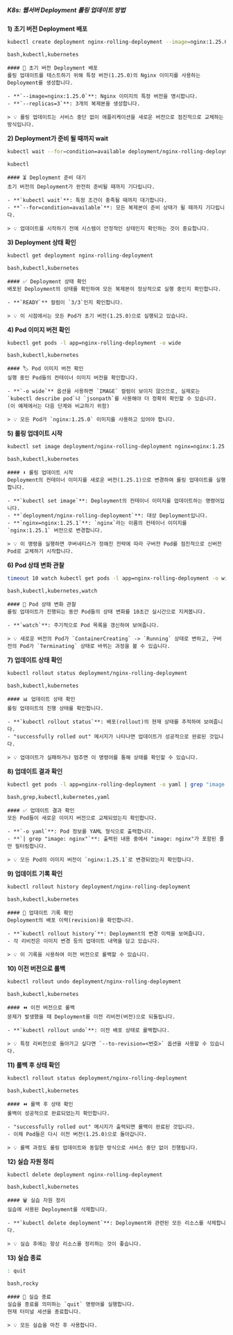 ##### K8s: 웹서버 Deployment 롤링 업데이트 방법 #####

**1) 초기 버전 Deployment 배포**
```bash
kubectl create deployment nginx-rolling-deployment --image=nginx:1.25.0 --replicas=3
```
```tech
bash,kubectl,kubernetes
```
```desc
#### 🚀 초기 버전 Deployment 배포
롤링 업데이트를 테스트하기 위해 특정 버전(1.25.0)의 Nginx 이미지를 사용하는 Deployment를 생성합니다.

- **`--image=nginx:1.25.0`**: Nginx 이미지의 특정 버전을 명시합니다.
- **`--replicas=3`**: 3개의 복제본을 생성합니다.

> 💡 롤링 업데이트는 서비스 중단 없이 애플리케이션을 새로운 버전으로 점진적으로 교체하는 방식입니다.
```

**2) Deployment가 준비 될 때까지 wait**
```bash
kubectl wait --for=condition=available deployment/nginx-rolling-deployment --timeout=60s
```
```tech
kubectl
```
```desc
#### ⏳ Deployment 준비 대기
초기 버전의 Deployment가 완전히 준비될 때까지 기다립니다.

- **`kubectl wait`**: 특정 조건이 충족될 때까지 대기합니다.
- **`--for=condition=available`**: 모든 복제본이 준비 상태가 될 때까지 기다립니다.

> 💡 업데이트를 시작하기 전에 시스템이 안정적인 상태인지 확인하는 것이 중요합니다.
```

**3) Deployment 상태 확인**
```bash
kubectl get deployment nginx-rolling-deployment
```
```tech
bash,kubectl,kubernetes
```
```desc
#### ✅ Deployment 상태 확인
배포된 Deployment의 상태를 확인하여 모든 복제본이 정상적으로 실행 중인지 확인합니다.

- **`READY`** 컬럼이 `3/3`인지 확인합니다.

> 💡 이 시점에서는 모든 Pod가 초기 버전(1.25.0)으로 실행되고 있습니다.
```

**4) Pod 이미지 버전 확인**
```bash
kubectl get pods -l app=nginx-rolling-deployment -o wide
```
```tech
bash,kubectl,kubernetes
```
```desc
#### 🏷️ Pod 이미지 버전 확인
실행 중인 Pod들의 컨테이너 이미지 버전을 확인합니다.

- **`-o wide`** 옵션을 사용하면 `IMAGE` 컬럼이 보이지 않으므로, 실제로는 `kubectl describe pod`나 `jsonpath`를 사용해야 더 정확히 확인할 수 있습니다. (이 예제에서는 다음 단계와 비교하기 위함)

> 💡 모든 Pod가 `nginx:1.25.0` 이미지를 사용하고 있어야 합니다.
```

**5) 롤링 업데이트 시작**
```bash
kubectl set image deployment/nginx-rolling-deployment nginx=nginx:1.25.1
```
```tech
bash,kubectl,kubernetes
```
```desc
#### ⬆️ 롤링 업데이트 시작
Deployment의 컨테이너 이미지를 새로운 버전(1.25.1)으로 변경하여 롤링 업데이트를 실행합니다.

- **`kubectl set image`**: Deployment의 컨테이너 이미지를 업데이트하는 명령어입니다.
- **`deployment/nginx-rolling-deployment`**: 대상 Deployment입니다.
- **`nginx=nginx:1.25.1`**: `nginx`라는 이름의 컨테이너 이미지를 `nginx:1.25.1` 버전으로 변경합니다.

> 💡 이 명령을 실행하면 쿠버네티스가 정해진 전략에 따라 구버전 Pod를 점진적으로 신버전 Pod로 교체하기 시작합니다.
```

**6) Pod 상태 변화 관찰**
```bash
timeout 10 watch kubectl get pods -l app=nginx-rolling-deployment -o wide
```
```tech
bash,kubectl,kubernetes,watch
```
```desc
#### 🔄 Pod 상태 변화 관찰
롤링 업데이트가 진행되는 동안 Pod들의 상태 변화를 10초간 실시간으로 지켜봅니다.

- **`watch`**: 주기적으로 Pod 목록을 갱신하여 보여줍니다.

> 💡 새로운 버전의 Pod가 `ContainerCreating` -> `Running` 상태로 변하고, 구버전의 Pod가 `Terminating` 상태로 바뀌는 과정을 볼 수 있습니다.
```

**7) 업데이트 상태 확인**
```bash
kubectl rollout status deployment/nginx-rolling-deployment
```
```tech
bash,kubectl,kubernetes
```
```desc
#### 📊 업데이트 상태 확인
롤링 업데이트의 진행 상태를 확인합니다.

- **`kubectl rollout status`**: 배포(rollout)의 현재 상태를 추적하여 보여줍니다.
- "successfully rolled out" 메시지가 나타나면 업데이트가 성공적으로 완료된 것입니다.

> 💡 업데이트가 실패하거나 멈추면 이 명령어를 통해 상태를 확인할 수 있습니다.
```

**8) 업데이트 결과 확인**
```bash
kubectl get pods -l app=nginx-rolling-deployment -o yaml | grep "image: nginx"
```
```tech
bash,grep,kubectl,kubernetes,yaml
```
```desc
#### ✅ 업데이트 결과 확인
모든 Pod들이 새로운 이미지 버전으로 교체되었는지 확인합니다.

- **`-o yaml`**: Pod 정보를 YAML 형식으로 출력합니다.
- **`| grep "image: nginx"`**: 출력된 내용 중에서 "image: nginx"가 포함된 줄만 필터링합니다.

> 💡 모든 Pod의 이미지 버전이 `nginx:1.25.1`로 변경되었는지 확인합니다.
```

**9) 업데이트 기록 확인**
```bash
kubectl rollout history deployment/nginx-rolling-deployment
```
```tech
bash,kubectl,kubernetes
```
```desc
#### 📜 업데이트 기록 확인
Deployment의 배포 이력(revision)을 확인합니다.

- **`kubectl rollout history`**: Deployment의 변경 이력을 보여줍니다.
- 각 리비전은 이미지 변경 등의 업데이트 내역을 담고 있습니다.

> 💡 이 기록을 사용하여 이전 버전으로 롤백할 수 있습니다.
```

**10) 이전 버전으로 롤백**
```bash
kubectl rollout undo deployment/nginx-rolling-deployment
```
```tech
bash,kubectl,kubernetes
```
```desc
#### ⏪ 이전 버전으로 롤백
문제가 발생했을 때 Deployment를 이전 리비전(버전)으로 되돌립니다.

- **`kubectl rollout undo`**: 이전 배포 상태로 롤백합니다.

> 💡 특정 리비전으로 돌아가고 싶다면 `--to-revision=<번호>` 옵션을 사용할 수 있습니다.
```

**11) 롤백 후 상태 확인**
```bash
kubectl rollout status deployment/nginx-rolling-deployment
```
```tech
bash,kubectl,kubernetes
```
```desc
#### ⏪ 롤백 후 상태 확인
롤백이 성공적으로 완료되었는지 확인합니다.

- "successfully rolled out" 메시지가 출력되면 롤백이 완료된 것입니다.
- 이제 Pod들은 다시 이전 버전(1.25.0)으로 돌아갑니다.

> 💡 롤백 과정도 롤링 업데이트와 동일한 방식으로 서비스 중단 없이 진행됩니다.
```

**12) 실습 자원 정리**
```bash
kubectl delete deployment nginx-rolling-deployment
```
```tech
bash,kubectl,kubernetes
```
```desc
#### 🗑 실습 자원 정리
실습에 사용된 Deployment를 삭제합니다.

- **`kubectl delete deployment`**: Deployment와 관련된 모든 리소스를 삭제합니다.

> 💡 실습 후에는 항상 리소스를 정리하는 것이 좋습니다.
```

**13) 실습 종료**

```bash
: quit
```

```tech
bash,rocky
```

```desc
#### 👋 실습 종료
실습을 종료를 의미하는 `quit` 명령어를 실행합니다.
현재 터미널 세션을 종료합니다.

> 💡 모든 실습을 마친 후 사용합니다.
```